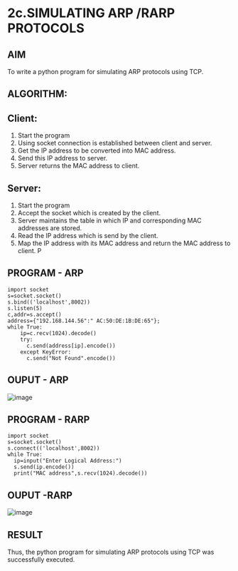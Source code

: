 # 2c.SIMULATING ARP /RARP PROTOCOLS
## AIM
To write a python program for simulating ARP protocols using TCP.
## ALGORITHM:
## Client:
1. Start the program
2. Using socket connection is established between client and server.
3. Get the IP address to be converted into MAC address.
4. Send this IP address to server.
5. Server returns the MAC address to client.
## Server:
1. Start the program
2. Accept the socket which is created by the client.
3. Server maintains the table in which IP and corresponding MAC addresses are
stored.
4. Read the IP address which is send by the client.
5. Map the IP address with its MAC address and return the MAC address to client.
P
## PROGRAM - ARP
```
import socket
s=socket.socket()
s.bind(('localhost',8002))
s.listen(5)
c,addr=s.accept()
address={"192.168.144.56":" AC:50:DE:1B:DE:65"};
while True:
    ip=c.recv(1024).decode()
    try:
      c.send(address[ip].encode())
    except KeyError:
      c.send("Not Found".encode())
```

## OUPUT - ARP

![image](https://github.com/user-attachments/assets/51b69a29-1303-4f5d-84fd-888c73f6cc80)






## PROGRAM - RARP
```
import socket
s=socket.socket()
s.connect(('localhost',8002))
while True:
  ip=input("Enter Logical Address:")
  s.send(ip.encode())
  print("MAC address",s.recv(1024).decode())
```
## OUPUT -RARP


![image](https://github.com/user-attachments/assets/8b7ccc18-40b4-4489-8f50-12b6dc3dc576)




## RESULT
Thus, the python program for simulating ARP protocols using TCP was successfully 
executed.
